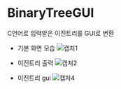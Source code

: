 # BinaryTreeGUI
C언어로 입력받은 이진트리를 GUI로 변환

- 기본 화면 모습
![캡처1](https://github.com/jeonghyeok-Lee/BinaryTreeGUI/assets/85242295/601c6481-d5f8-4f84-855d-dc05ae67a535)

- 이진트리 출력
![캡처2](https://github.com/jeonghyeok-Lee/BinaryTreeGUI/assets/85242295/7af4c7d2-d170-45af-9463-460b7df5aa24)

- 이진트리 gui
![캡처4](https://github.com/jeonghyeok-Lee/BinaryTreeGUI/assets/85242295/cb202831-5c09-4bc9-aad2-8632c12b247e)
